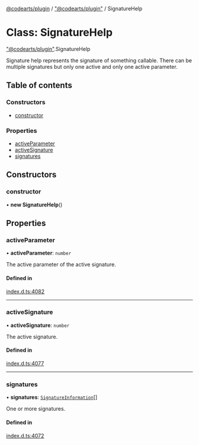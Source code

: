 [@codearts/plugin](../README.md) / ["@codearts/plugin"](../modules/_codearts_plugin_.md) / SignatureHelp

# Class: SignatureHelp

["@codearts/plugin"](../modules/_codearts_plugin_.md).SignatureHelp

Signature help represents the signature of something
callable. There can be multiple signatures but only one
active and only one active parameter.

## Table of contents

### Constructors

- [constructor](codearts_plugin_.SignatureHelp.md#constructor)

### Properties

- [activeParameter](codearts_plugin_.SignatureHelp.md#activeparameter)
- [activeSignature](codearts_plugin_.SignatureHelp.md#activesignature)
- [signatures](codearts_plugin_.SignatureHelp.md#signatures)

## Constructors

### constructor

• **new SignatureHelp**()

## Properties

### activeParameter

• **activeParameter**: `number`

The active parameter of the active signature.

#### Defined in

[index.d.ts:4082](https://github.com/huaweicloud/cloudide-plugin-api/blob/5055bbd/index.d.ts#L4082)

___

### activeSignature

• **activeSignature**: `number`

The active signature.

#### Defined in

[index.d.ts:4077](https://github.com/huaweicloud/cloudide-plugin-api/blob/5055bbd/index.d.ts#L4077)

___

### signatures

• **signatures**: [`SignatureInformation`](codearts_plugin_.SignatureInformation.md)[]

One or more signatures.

#### Defined in

[index.d.ts:4072](https://github.com/huaweicloud/cloudide-plugin-api/blob/5055bbd/index.d.ts#L4072)
